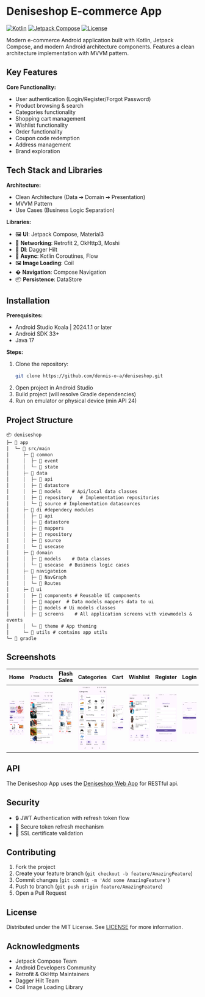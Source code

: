 
# Deniseshop E-commerce App

[![Kotlin](https://img.shields.io/badge/Kotlin-1.9.0-blue.svg)](https://kotlinlang.org)
[![Jetpack Compose](https://img.shields.io/badge/Jetpack%20Compose-1.5.0-brightgreen.svg)](https://developer.android.com/jetpack/compose)
[![License](https://img.shields.io/badge/License-MIT-green.svg)](LICENSE)

Modern e-commerce Android application built with Kotlin, Jetpack Compose, and modern Android architecture components. Features a clean architecture implementation with MVVM pattern.

## Key Features

**Core Functionality:**
- User authentication (Login/Register/Forgot Password)
- Product browsing & search
- Categories functionality
- Shopping cart management
- Wishlist functionality
- Order functionality
- Coupon code redemption
- Address management
- Brand exploration

## Tech Stack and Libraries

**Architecture:**
- Clean Architecture (Data ➔ Domain ➔ Presentation)
- MVVM Pattern
- Use Cases (Business Logic Separation)

**Libraries:**
- 🖼️ **UI**: Jetpack Compose, Material3
- 📡 **Networking**: Retrofit 2, OkHttp3, Moshi
- 💉 **DI**: Dagger Hilt
- 🔄 **Async**: Kotlin Coroutines, Flow
- 🖼️ **Image Loading**: Coil
- � **Navigation**: Compose Navigation
- 📦 **Persistence**: DataStore

## Installation

**Prerequisites:**
- Android Studio Koala | 2024.1.1 or later
- Android SDK 33+
- Java 17

**Steps:**
1. Clone the repository:
   ```bash
   git clone https://github.com/dennis-o-a/deniseshop.git
   ```
2. Open project in Android Studio
3. Build project (will resolve Gradle dependencies)
4. Run on emulator or physical device (min API 24)

## Project Structure

```
📦 deniseshop
├─ 📂 app
│  └─ 📂 src/main
│     ├─ 📂 common
│     │  ├─ 📂 event
│     │  └─ 📂 state 
│     ├─ 📂 data
│     │  ├─ 📂 api
│     │  ├─ 📂 datastore
│     │  ├─ 📂 models    # Api/local data classes
│     │  ├─ 📂 repository   # Implementation repositories
│     │  └─ 📂 source # Implementation datasources
│     ├─ 📂 di #dependecy modules
│     │  ├─ 📂 api   
│     │  ├─ 📂 datastore 
│     │  ├─ 📂 mappers  
│     │  ├─ 📂 repository 
│     │  ├─ 📂 source    
│     │  └─ 📂 usecase 
│     ├─ 📂 domain
│     │  ├─ 📂 models    # Data classes
│     │  └─ 📂 usecase  # Business logic cases
│     ├─ 📂 navigateion
│     │  ├─ 📂 NavGraph
│     │  └─ 📂 Routes
│     ├─ 📂 ui
│     │  ├─ 📂 components # Reusable UI components
│     │  ├─ 📂 mapper  # Data models mappers data to ui
│     │  ├─ 📂 models # Ui models classes
│     │  ├─ 📂 screens    # All application screens with viewmodels & events 
│     │  └─ 📂 theme # App theming 
│     └─ 📂 utils # contains app utils
└─ 📂 gradle
```

## Screenshots

| Home                                 | Products                              | Flash Sales                                 | Categories                                | Cart                          | Wishlist                              | Register                              | Login                              | Profile                              |
|--------------------------------------|---------------------------------------|---------------------------------------------|-------------------------------------------|-------------------------------|---------------------------------------|---------------------------------------|------------------------------------|--------------------------------------|
| ![Home Screen](screenshots/home.png) | ![Products](screenshots/products.png) | ![Flash Sales](screenshots/flash-sales.png) | ![Categories](screenshots/categories.png) | ![Cart](screenshots/cart.png) | ![Wishlist](screenshots/wishlist.png) | ![Wishlist](screenshots/register.png) | ![Wishlist](screenshots/login.png) | ![Wishlist](screenshots/profile.png) |


## API 

The Deniseshop App uses the [Deniseshop Web App](https://github.com/dennis-a-o/deniseshop-web-app.git) for RESTful api.</br>


## Security

- 🔒 JWT Authentication with refresh token flow
- 🔄 Secure token refresh mechanism
- 🚫 SSL certificate validation

## Contributing

1. Fork the project
2. Create your feature branch (`git checkout -b feature/AmazingFeature`)
3. Commit changes (`git commit -m 'Add some AmazingFeature'`)
4. Push to branch (`git push origin feature/AmazingFeature`)
5. Open a Pull Request

## License

Distributed under the MIT License. See [LICENSE](LICENSE) for more information.

## Acknowledgments

- Jetpack Compose Team
- Android Developers Community
- Retrofit & OkHttp Maintainers
- Dagger Hilt Team
- Coil Image Loading Library


